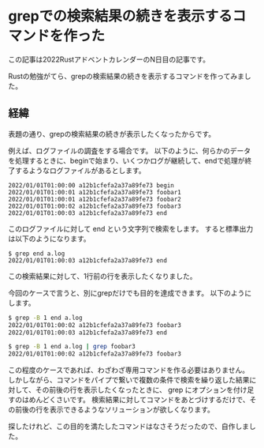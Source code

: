 # grepでの検索結果の続きを表示するコマンドを作った

この記事は2022RustアドベントカレンダーのN日目の記事です。

Rustの勉強がてら、grepの検索結果の続きを表示するコマンドを作ってみました。

## 経緯

表題の通り、grepの検索結果の続きが表示したくなったからです。

例えば、ログファイルの調査をする場合です。
以下のように、何らかのデータを処理するときに、beginで始まり、いくつかログが継続して、endで処理が終了するようなログファイルがあるとします。

```log
2022/01/01T01:00:00 a12b1cfefa2a37a89fe73 begin
2022/01/01T01:00:01 a12b1cfefa2a37a89fe73 foobar1
2022/01/01T01:00:01 a12b1cfefa2a37a89fe73 foobar2
2022/01/01T01:00:02 a12b1cfefa2a37a89fe73 foobar3
2022/01/01T01:00:03 a12b1cfefa2a37a89fe73 end
```

このログファイルに対して end という文字列で検索をします。
すると標準出力は以下のようになります。

```log
$ grep end a.log
2022/01/01T01:00:03 a12b1cfefa2a37a89fe73 end
```

この検索結果に対して、1行前の行を表示したくなりました。

今回のケースで言うと、別にgrepだけでも目的を達成できます。
以下のようにします。

```bash
$ grep -B 1 end a.log
2022/01/01T01:00:02 a12b1cfefa2a37a89fe73 foobar3
2022/01/01T01:00:03 a12b1cfefa2a37a89fe73 end

$ grep -B 1 end a.log | grep foobar3
2022/01/01T01:00:02 a12b1cfefa2a37a89fe73 foobar3
```

この程度のケースであれば、わざわざ専用コマンドを作る必要はありません。
しかしながら、コマンドをパイプで繋いで複数の条件で検索を繰り返した結果に対して、その前後の行を表示したくなったときに、
grep にオプションを付け足すのはめんどくさいです。
検索結果に対してコマンドをあとづけするだけで、その前後の行を表示できるようなソリューションが欲しくなります。

探したけれど、この目的を満たしたコマンドはなさそうだったので、自作しました。
